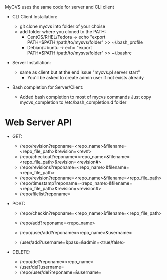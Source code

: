MyCVS uses the same code for server and CLI client

* CLI Client Installation:
   - git clone mycvs into folder of your choise
   - add folder where you cloned to the PATH:
        - CentOS/RHEL/Fedora -> echo "export PATH=$PATH:/path/to/mysvs/folder" >> ~/.bash_profile
        - Debian/Ubuntu      -> echo "export PATH=$PATH:/path/to/mysvs/folder" >> ~/.bashrc

* Server Installation:
   - same as client but at the end issue "mycvs.pl server start"
        - You'll be asked to create admin user if not exists already

* Bash completion for Server/Client:
   - Added bash completion to most of mycvs commands
     Just copy mycvs_completion to /etc/bash_completion.d folder

# Web Server API

* GET:
   - /repo/revision?reponame=<repo_name>&filename=<repo_file_path>&revision=<rev#>
   - /repo/checkout?reponame=<repo_name>&filename=<repo_file_path>&revision=<revision#>
   - /repo/revisions?reponame=<repo_name>&filename=<repo_file_path>
   - /repo/revision?reponame=<repo_name>&filename=<repo_file_path>
   - /repo/timestamp?reponame=<repo_name>&filename=<repo_file_path>&revision=<revision#>
   - /repo/filelist?reponame=<reponame>

* POST:
   - /repo/checkin?reponame=<repo_name>&filename=<repo_file_path>
   - /repo/add?reponame=<repo_name>
   - /repo/user/add?reponame=<repo_name>&username=<username>

   - /user/add?username=<username>&pass=<hash>&admin=<true/false>
* DELETE:
   - /repo/del?reponame=<repo_name>
   - /user/del?username=<username>
   - /repo/user/del?reponame=<reponame>&username=<username>
